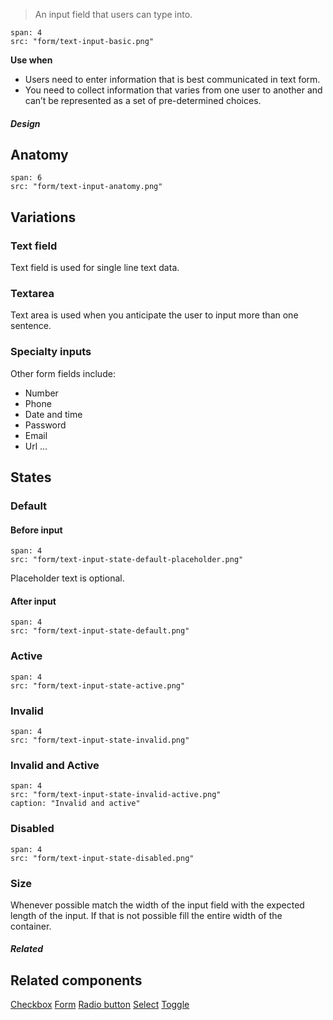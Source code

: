 > An input field that users can type into.

```image
span: 4
src: "form/text-input-basic.png"
```

**Use when**
- Users need to enter information that is best communicated in text form.
- You need to collect information that varies from one user to another and can’t be represented as a set of pre-determined choices.


##### Design

## Anatomy

```image
span: 6
src: "form/text-input-anatomy.png"
```

## Variations

### Text field
Text field is used for single line text data.

### Textarea
Text area is used when you anticipate the user to input more than one sentence.

### Specialty inputs
Other form fields include:
- Number
- Phone
- Date and time
- Password
- Email
- Url ...

## States

### Default
#### Before input
```image
span: 4
src: "form/text-input-state-default-placeholder.png"
```
Placeholder text is optional.

#### After input
```image
span: 4
src: "form/text-input-state-default.png"
```

### Active
```image
span: 4
src: "form/text-input-state-active.png"
```

### Invalid
```image
span: 4
src: "form/text-input-state-invalid.png"
```

### Invalid and Active
```image
span: 4
src: "form/text-input-state-invalid-active.png"
caption: "Invalid and active"
```

### Disabled
```image
span: 4
src: "form/text-input-state-disabled.png"
```

### Size
Whenever possible match the width of the input field with the expected length of the input. If that is not possible fill the entire width of the container.

##### Related

## Related components
[Checkbox](/components/checkbox)
[Form](/components/form)
[Radio button](/components/radio-button)
[Select](/components/select)
[Toggle](/components/toggle)
